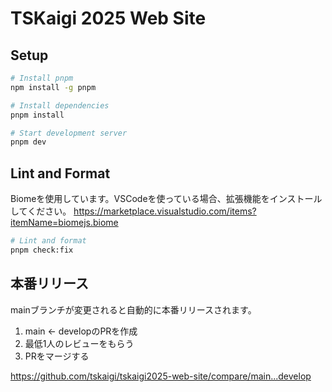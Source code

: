 # TSKaigi 2025 Web Site

## Setup

```bash
# Install pnpm
npm install -g pnpm

# Install dependencies
pnpm install

# Start development server
pnpm dev
```

## Lint and Format

Biomeを使用しています。VSCodeを使っている場合、拡張機能をインストールしてください。
https://marketplace.visualstudio.com/items?itemName=biomejs.biome

```bash
# Lint and format
pnpm check:fix
```

## 本番リリース
mainブランチが変更されると自動的に本番リリースされます。
1. main <- developのPRを作成
2. 最低1人のレビューをもらう
3. PRをマージする

https://github.com/tskaigi/tskaigi2025-web-site/compare/main...develop
